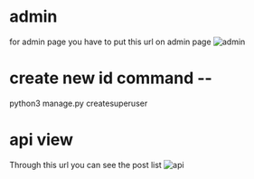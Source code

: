 # admin
for admin page you have to put this url on admin page
![admin](https://user-images.githubusercontent.com/78656754/134476127-52dc6d9b-8f77-4507-b232-5477d416f705.png)

# create new id command --
python3 manage.py createsuperuser

# api view
Through this url you can see the post list
![api](https://user-images.githubusercontent.com/78656754/134477989-1fd4674f-5f49-4dcb-bdb4-179d742ed4a5.png)

